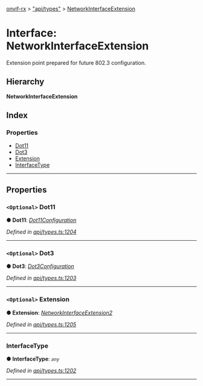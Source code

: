 [onvif-rx](../README.md) > ["api/types"](../modules/_api_types_.md) > [NetworkInterfaceExtension](../interfaces/_api_types_.networkinterfaceextension.md)

# Interface: NetworkInterfaceExtension

Extension point prepared for future 802.3 configuration.

## Hierarchy

**NetworkInterfaceExtension**

## Index

### Properties

* [Dot11](_api_types_.networkinterfaceextension.md#dot11)
* [Dot3](_api_types_.networkinterfaceextension.md#dot3)
* [Extension](_api_types_.networkinterfaceextension.md#extension)
* [InterfaceType](_api_types_.networkinterfaceextension.md#interfacetype)

---

## Properties

<a id="dot11"></a>

### `<Optional>` Dot11

**● Dot11**: *[Dot11Configuration](_api_types_.dot11configuration.md)*

*Defined in [api/types.ts:1204](https://github.com/patrickmichalina/onvif-rx/blob/f117e44/src/api/types.ts#L1204)*

___
<a id="dot3"></a>

### `<Optional>` Dot3

**● Dot3**: *[Dot3Configuration](_api_types_.dot3configuration.md)*

*Defined in [api/types.ts:1203](https://github.com/patrickmichalina/onvif-rx/blob/f117e44/src/api/types.ts#L1203)*

___
<a id="extension"></a>

### `<Optional>` Extension

**● Extension**: *[NetworkInterfaceExtension2](_api_types_.networkinterfaceextension2.md)*

*Defined in [api/types.ts:1205](https://github.com/patrickmichalina/onvif-rx/blob/f117e44/src/api/types.ts#L1205)*

___
<a id="interfacetype"></a>

###  InterfaceType

**● InterfaceType**: *`any`*

*Defined in [api/types.ts:1202](https://github.com/patrickmichalina/onvif-rx/blob/f117e44/src/api/types.ts#L1202)*

___

